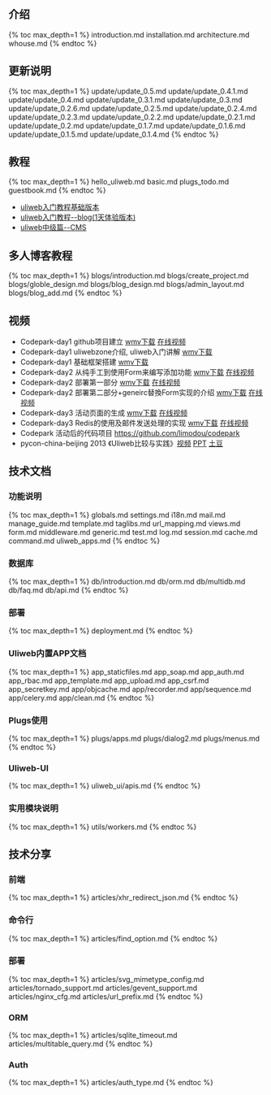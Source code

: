 ## 介绍

{% toc max_depth=1 %}
introduction.md
installation.md
architecture.md
whouse.md
{% endtoc %}

## 更新说明

{% toc max_depth=1 %}
update/update_0.5.md
update/update_0.4.1.md
update/update_0.4.md
update/update_0.3.1.md
update/update_0.3.md
update/update_0.2.6.md
update/update_0.2.5.md
update/update_0.2.4.md
update/update_0.2.3.md
update/update_0.2.2.md
update/update_0.2.1.md
update/update_0.2.md
update/update_0.1.7.md
update/update_0.1.6.md
update/update_0.1.5.md
update/update_0.1.4.md
{% endtoc %}

## 教程

{% toc max_depth=1 %}
hello_uliweb.md
basic.md
plugs_todo.md
guestbook.md
{% endtoc %}
* [uliweb入门教程基础版本](http://uliweb.clkg.org/tutorial/read/22)
* [uliweb入门教程--blog(1天体验版本)](http://uliweb.clkg.org/tutorial/read/3)
* [uliweb中级篇--CMS](http://uliweb.clkg.org/tutorial/read/19)

## 多人博客教程

{% toc max_depth=1 %}
blogs/introduction.md
blogs/create_project.md
blogs/globle_design.md
blogs/blog_design.md
blogs/admin_layout.md
blogs/blog_add.md
{% endtoc %}

## 视频

* Codepark-day1 github项目建立 [wmv下载](http://pan.baidu.com/share/link?shareid=3130751943&uk=889513934) [在线视频](http://www.tudou.com/programs/view/MsZYfchhWyw/?bid=03&pid=02&resourceId=22909963_03_05_02)
* Codepark-day1 uliwebzone介绍, uliweb入门讲解 [wmv下载](http://pan.baidu.com/share/link?shareid=3320943637&uk=889513934)
* Codepark-day1 基础框架搭建 [wmv下载](http://pan.baidu.com/share/link?shareid=3324273125&uk=889513934)
* Codepark-day2 从纯手工到使用Form来编写添加功能 [wmv下载](http://pan.baidu.com/share/link?shareid=3327090386&uk=889513934) [在线视频](http://www.tudou.com/programs/view/meDORhTcjJI/)
* Codepark-day2 部署第一部分 [wmv下载](http://pan.baidu.com/share/link?shareid=3329851771&uk=889513934) [在线视频](http://www.tudou.com/programs/view/5ZC8CWZ-dGU/)
* Codepark-day2 部署第二部分+geneirc替換Form实现的介绍 [wmv下载](http://pan.baidu.com/s/1zkfQU) [在线视频](http://www.tudou.com/programs/view/10_W-u_w8YI/)
* Codepark-day3 活动页面的生成 [wmv下载](http://pan.baidu.com/share/link?shareid=3341522868&uk=889513934) [在线视频](http://www.tudou.com/programs/view/533byewawWU/)
* Codepark-day3 Redis的使用及邮件发送处理的实现 [wmv下载](http://pan.baidu.com/share/link?shareid=3334921213&uk=889513934) [在线视频](http://www.tudou.com/programs/view/jNjPj-jILec/)
* Codepark 活动后的代码项目 https://github.com/limodou/codepark
* pycon-china-beijing 2013 《Uliweb比较与实践》[视频](http://pan.baidu.com/s/1em2XG) [PPT](http://t.cn/8k6kbty) [土豆](http://www.tudou.com/programs/view/3Rwhnp7IWDg/)

## 技术文档

### 功能说明

{% toc max_depth=1 %}
globals.md
settings.md
i18n.md
mail.md
manage_guide.md
template.md
taglibs.md
url_mapping.md
views.md
form.md
middleware.md
generic.md
test.md
log.md
session.md
cache.md
command.md
uliweb_apps.md
{% endtoc %}

### 数据库

{% toc max_depth=1 %}
db/introduction.md
db/orm.md
db/multidb.md
db/faq.md
db/api.md
{% endtoc %}

### 部署

{% toc max_depth=1 %}
deployment.md
{% endtoc %}

### Uliweb内置APP文档

{% toc max_depth=1 %}
app_staticfiles.md
app_soap.md
app_auth.md
app_rbac.md
app_template.md
app_upload.md
app_csrf.md
app_secretkey.md
app/objcache.md
app/recorder.md
app/sequence.md
app/celery.md
app/clean.md
{% endtoc %}

### Plugs使用

{% toc max_depth=1 %}
plugs/apps.md
plugs/dialog2.md
plugs/menus.md
{% endtoc %}

### Uliweb-UI

{% toc max_depth=1 %}
uliweb_ui/apis.md
{% endtoc %}

### 实用模块说明

{% toc max_depth=1 %}
utils/workers.md
{% endtoc %}

## 技术分享

### 前端
{% toc max_depth=1 %}
articles/xhr_redirect_json.md
{% endtoc %}

### 命令行
{% toc max_depth=1 %}
articles/find_option.md
{% endtoc %}

### 部署

{% toc max_depth=1 %}
articles/svg_mimetype_config.md
articles/tornado_support.md
articles/gevent_support.md
articles/nginx_cfg.md
articles/url_prefix.md
{% endtoc %}

### ORM
{% toc max_depth=1 %}
articles/sqlite_timeout.md
articles/multitable_query.md
{% endtoc %}

### Auth
{% toc max_depth=1 %}
articles/auth_type.md
{% endtoc %}

